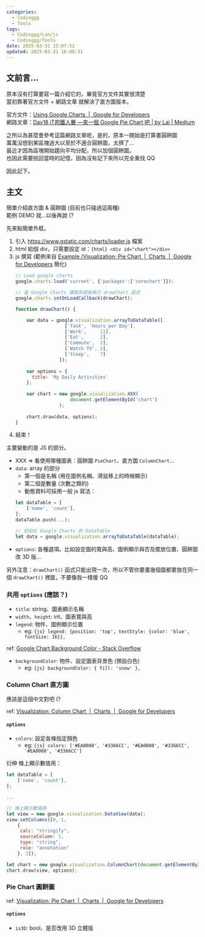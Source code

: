 ```yaml
---
categories:
  - Codinggg
  - Tools
tags:
  - Codinggg/Lan/js
  - Codinggg/Tools
date: 2025-03-31 15:07:52
updated: 2025-03-31 16:08:31
---
```

## 文前言...

原本沒有打算要寫一篇介紹它的，畢竟官方文件其實很清楚  
當初靠著官方文件 + 網路文章 就解決了直方圖版本。

官方文件：[Using Google Charts  |  Google for Developers](https://developers.google.com/chart/interactive/docs)  
網路文章：[Day18 iT邦鐵人賽 —來一個 Google Pie Chart 吧 | by Lai | Medium](https://medium.com/@lai0706/day18-it%E9%82%A6%E9%90%B5%E4%BA%BA%E8%B3%BD-%E4%BE%86%E4%B8%80%E5%80%8B-google-pie-chart-%E5%90%A7-bdca9690655c)

之所以為甚麼會參考這篇網路文章呢，是的，原本一開始是打算畫圓餅圖  
萬萬沒想到某區塊過大以至於不適合圓餅圖，太擠了...  
最近才因為區塊開始趨向平均分配，所以加個圓餅圖。  
也因此需要撿回當時的記憶，因為沒有記下來所以完全重找 QQ

因此記下。

<!-- more -->

## 主文

簡單介紹直方圖 & 圓餅圖 (目前也只碰過這兩種)  
範例 DEMO 就...以後再說 (?

先來點簡單外框。

1. 引入 https://www.gstatic.com/charts/loader.js 檔案
2. html 給個 div，只需要設定 id：`{html} <div id="chart"></div>`
3. js 撰寫 (範例來自 [Example /Visualization: Pie Chart  |  Charts  |  Google for Developers](https://developers.google.com/chart/interactive/docs/gallery/piechart#example) 簡化)
	```js
	// Load google charts
	google.charts.load('current', {'packages':['corechart']});
	
	// 當 Google Charts 讀取完成後執行 drawChart 函式
	google.charts.setOnLoadCallback(drawChart);
	
	function drawChart() {
	
		var data = google.visualization.arrayToDataTable([
					  ['Task', 'Hours per Day'],
					  ['Work',     11],
					  ['Eat',      2],
					  ['Commute',  2],
					  ['Watch TV', 2],
					  ['Sleep',    7]
					]);
		
		var options = {
		  title: 'My Daily Activities'
		};
		
		var chart = new google.visualization.XXX(
						document.getElementById('chart')
					);
		
		chart.draw(data, options);
	}
	```
4. 結束！

主要變動的是 JS 的部分。
* XXX => 看使用哪種圖表：圓餅圖 `PieChart`、直方圖 `ColumnChart`...
* `data`: array 的部分
	* 第一個是名稱 (用在圖例名稱、滑鼠移上的時候顯示)
	* 第二個是數量 (次數之類的)
	* 動態資料可採用一般 js 寫法：
	```js
	let dataTable = [
		['name', 'count'],
	];
	dataTable.push(...);
	
	// 初始化 Google Charts 的 DataTable
	let data = google.visualization.arrayToDataTable(dataTable);
	```
* `options`: 各種選項。比如設定圖的寬與高、圖例顯示與否及擺放位置、圓餅圖改 3D 版...

另外注意：`drawChart()` 函式只能出現一次，所以不管你要畫幾個圖都要放在同一個 `drawChart()` 裡面，不要像我一樣傻 QQ

### 共用 `options` (應該？)

* `title`: string、圖表顯示名稱
* `width`、`height`: int、圖表寬與高
* `legend`: 物件、圖例顯示位置
	* eg: `{js} legend: {position: 'top', textStyle: {color: 'blue', fontSize: 16}},`

ref: [Google Chart Background Color - Stack Overflow](https://stackoverflow.com/questions/8808100/google-chart-background-color)
* `backgroundColor`: 物件、設定圖表背景色 (預設白色)
	* eg: `{js} backgroundColor: { fill: 'snow' },`

### Column Chart 直方圖

應該是這個中文對吧 (?

ref: [Visualization: Column Chart  |  Charts  |  Google for Developers](https://developers.google.com/chart/interactive/docs/gallery/columnchart)

#### `options`

* `colors`: 設定各條指定顏色
	* eg: `{js} colors: ['#EA0000', '#3366CC', '#EA0000', '#3366CC', '#EA0000', '#3366CC']`

衍伸 條上顯示數值用：

```js
let dataTable = [
    ['name', 'count'],
];

...

// 條上顯示數值用
let view = new google.visualization.DataView(data);
view.setColumns([0, 1,
	{
	 calc: "stringify",
	 sourceColumn: 1,
	 type: "string",
	 role: "annotation"
	}, 2]);

let chart = new google.visualization.ColumnChart(document.getElementById('chart'));
chart.draw(view, options);
```


### Pie Chart 圓餅圖

ref: [Visualization: Pie Chart  |  Charts  |  Google for Developers](https://developers.google.com/chart/interactive/docs/gallery/piechart)

#### `options`

* `is3D`: bool、是否改用 3D 立體版